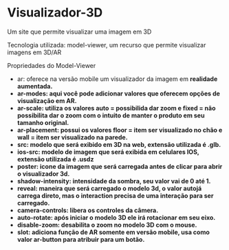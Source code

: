 # Visualizador-3D
Um site que permite visualizar uma imagem em 3D

Tecnologia utilizada: model-viewer, um recurso que permite visualizar imagens em 3D/AR

Propriedades do Model-Viewer
- ar: oferece na versão mobile um visualizador da imagem em <strong>realidade aumentada<strong>.
- ar-modes: aqui você pode adicionar valores que oferecem opções de visualização em <strong>AR</strong>.
- ar-scale: utiliza os valores <strong>auto</strong> = possibilida dar zoom e <strong>fixed</strong> = não possibilita dar o zoom com o intuito de manter o produto em seu tamanho original.
- ar-placement: possui os valores <storng>floor</strong> = item ser visualizado no chão e <strong>wall</strong> = item ser visualizado na parede.
- src: modelo que será exibido em 3D na web, extensão utilizada é .glb.
- ios-src: modelo de imagem que será exibida em celulares IOS, extensão utilizada é .usdz
- poster: icone da imagem que será carregada antes de clicar para abrir o visualizador 3d.
- shadow-intensity: intensidade da sombra, seu valor vai de 0 até 1.
- reveal: maneira que será carregado o modelo 3d, o valor <strong>auto</strong>já carrega direto, mas o <strong>interaction</strong> precisa de uma interação para ser carregado.
- camera-controls: libera os controles da câmera.
- auto-rotate: após iniciar o modelo 3D ele irá rotacionar em seu eixo.
- disable-zoom: desabilita o zoom no modelo 3D com o mouse.
- slot: adiciona função de AR somente em versão mobile, usa como valor ar-button para atribuir para um botão.
